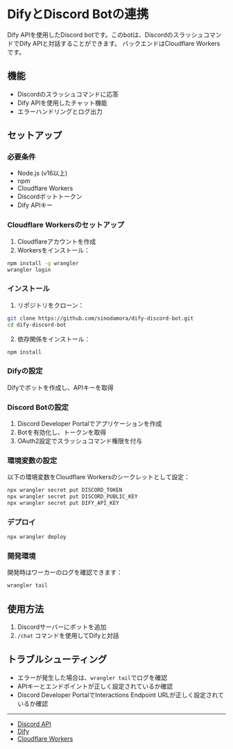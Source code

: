 # DifyとDiscord Botの連携
Dify APIを使用したDiscord botです。このbotは、DiscordのスラッシュコマンドでDify APIと対話することができます。
バックエンドはCloudflare Workersです。

## 機能
- Discordのスラッシュコマンドに応答
- Dify APIを使用したチャット機能
- エラーハンドリングとログ出力

## セットアップ
### 必要条件
- Node.js (v16以上)
- npm
- Cloudflare Workers
- Discordボットトークン
- Dify APIキー

### Cloudflare Workersのセットアップ
1. Cloudflareアカウントを作成
2. Workersをインストール：
```bash
npm install -g wrangler
wrangler login
```

### インストール
1. リポジトリをクローン：
```bash
git clone https://github.com/sinodamora/dify-discord-bot.git
cd dify-discord-bot
```

2. 依存関係をインストール：
```bash
npm install
```

### Difyの設定
Difyでボットを作成し、APIキーを取得

### Discord Botの設定
1. Discord Developer Portalでアプリケーションを作成
2. Botを有効化し、トークンを取得
3. OAuth2設定でスラッシュコマンド権限を付与

### 環境変数の設定
以下の環境変数をCloudflare Workersのシークレットとして設定：
```bash
npx wrangler secret put DISCORD_TOKEN
npx wrangler secret put DISCORD_PUBLIC_KEY
npx wrangler secret put DIFY_API_KEY
```

### デプロイ
```bash
npx wrangler deploy
```

### 開発環境
開発時はワーカーのログを確認できます：
```bash
wrangler tail
```

## 使用方法
1. Discordサーバーにボットを追加
2. `/chat` コマンドを使用してDifyと対話

## トラブルシューティング
- エラーが発生した場合は、`wrangler tail`でログを確認
- APIキーとエンドポイントが正しく設定されているか確認
- Discord Developer PortalでInteractions Endpoint URLが正しく設定されているか確認

---
- [Discord API](https://discord.com/developers/docs/intro)
- [Dify](https://dify.ai/)
- [Cloudflare Workers](https://workers.cloudflare.com/)
